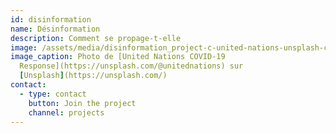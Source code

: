 ```yaml
---
id: disinformation
name: Désinformation
description: Comment se propage-t-elle
image: /assets/media/disinformation_project-c-united-nations-unsplash-c.jpeg
image_caption: Photo de [United Nations COVID-19
  Response](https://unsplash.com/@unitednations) sur
  [Unsplash](https://unsplash.com/)
contact:
  - type: contact
    button: Join the project
    channel: projects
---
```


